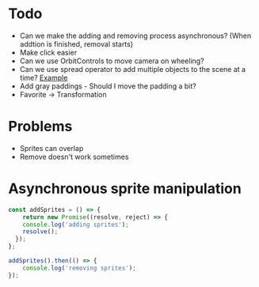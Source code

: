 # Todo

- Can we make the adding and removing process asynchronous? (When addtion is finished, removal starts)
- Make click easier
- Can we use OrbitControls to move camera on wheeling?
- Can we use spread operator to add multiple objects to the scene at a time?
    [Example](https://codepen.io/looeee/pen/VbWLeM)
- Add gray paddings - Should I move the padding a bit?
- Favorite -> Transformation

# Problems

- Sprites can overlap
- Remove doesn't work sometimes

# Asynchronous sprite manipulation

```javascript
const addSprites = () => {
	return new Promise((resolve, reject) => {
  	console.log('adding sprites');
  	resolve();
  });
};

addSprites().then(() => {
	console.log('removing sprites');
});
```